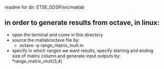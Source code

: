 readme for dir: ETSE_GDSP/src/matlab


## in order to generate results from octave, in linux:

* open the terminal and come in this directory
* source the matlab/octave file by:
    * octave -p range_matrix_mult.m
* specify in which ranges we want results, specify starting and ending size of matrix column and generate input outputs by:
    *range_matrix_mult(3,4)
